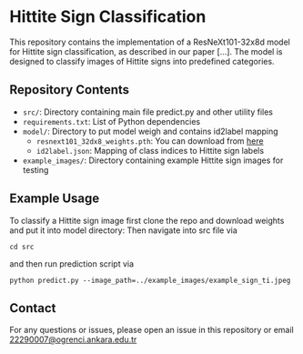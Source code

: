 # Hittite Sign Classification

This repository contains the implementation of a ResNeXt101-32x8d model for Hittite sign classification, as described in our paper [...]. The model is designed to classify images of Hittite signs into predefined categories.

## Repository Contents

- `src/`: Directory containing main file predict.py and other utility files
- `requirements.txt`: List of Python dependencies
- `model/`: Directory to put model weigh and contains id2label mapping
  - `resnext101_32dx8_weights.pth`: You can download from [here](https://drive.google.com/file/d/1d_SA1Csh8f4eMNtIW5kaEfBYarLgmMPX/view?usp=sharing)
  - `id2label.json`: Mapping of class indices to Hittite sign labels
- `example_images/`: Directory containing example Hittite sign images for testing

## Example Usage
To classify a Hittite sign image first clone the repo and download weights and put it into model directory:
Then navigate into src file via
```console
cd src
```
and then run prediction script via
```console
python predict.py --image_path=../example_images/example_sign_ti.jpeg
```

## Contact
For any questions or issues, please open an issue in this repository or email 22290007@ogrenci.ankara.edu.tr
